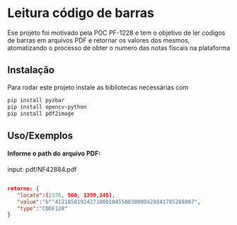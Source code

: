 
# Leitura código de barras 

Ese projeto foi motivado pela POC PF-1228 e tem o objetivo de ler codigos de barras em arquivos PDF e retornar os valores dos mesmos, atomatizando o processo de obter o numero das notas fiscais na plataforma 




## Instalação

Para rodar este projeto instale as bibliotecas necessárias com

```bash
pip install pyzbar
pip install opencv-python
pip install pdf2image

``` 


## Uso/Exemplos
#### Informe o path do arquivo PDF: 
input: pdf/NF42884.pdf

```JSON

retorno: {
   "locate":(2376, 560, 1359,345),
   "value":"b""41210501924271000104550030000428841785288097",
   "type":"CODE128"
}

```

